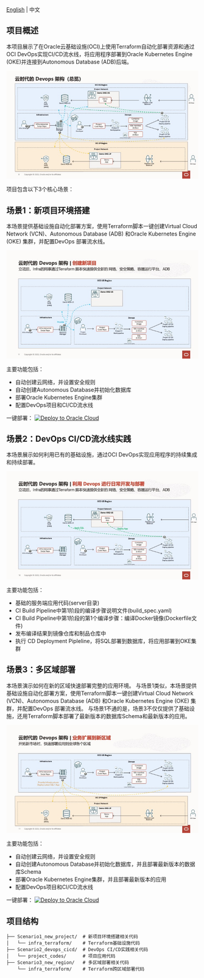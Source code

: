 

[English](README_EN.md) | 中文

## 项目概述

本项目展示了在Oracle云基础设施(OCI)上使用Terraform自动化部署资源和通过OCI DevOps实现CI/CD流水线，将应用程序部署到Oracle Kubernetes Engine (OKE)并连接到Autonomous Database (ADB)后端。

![Solution Architecture](README.assets/solution.jpeg)

项目包含以下3个核心场景：

## 场景1：新项目环境搭建

本场景提供基础设施自动化部署方案，使用Terraform脚本一键创建Virtual Cloud Network (VCN)、Autonomous Database (ADB) 和Oracle Kubernetes Engine (OKE) 集群，并配置DevOps 部署流水线。

![Scenario1_new_project](README.assets/Scenario1_new_project.jpeg)

主要功能包括：
- 自动创建云网络，并设置安全规则
- 自动创建Autonomous Database并初始化数据库
- 部署Oracle Kubernetes Engine集群
- 配置DevOps项目和CI/CD流水线

一键部署：
[![Deploy to Oracle Cloud](https://oci-resourcemanager-plugin.plugins.oci.oraclecloud.com/latest/deploy-to-oracle-cloud.svg)](https://cloud.oracle.com/resourcemanager/stacks/create?zipUrl=https://github.com/WilburOracle/DevOps-OKE-ADB-Demo/releases/download/0.0.2/Scenario1_new_project.zip)

## 场景2：DevOps CI/CD流水线实践

本场景展示如何利用已有的基础设施，通过OCI DevOps实现应用程序的持续集成和持续部署。

![Scenario2_devops_cicd](README.assets/Scenario2_devops_cicd.jpeg)

主要功能包括：
- 基础的服务端应用代码(server目录)
- CI Build Pipeline中第1阶段的编译步骤说明文件(build_spec.yaml)
- CI Build Pipeline中第1阶段的第1个编译步骤：编译Docker镜像(Dockerfile文件)
- 发布编译结果到镜像仓库和制品仓库中
- 执行 CD Deployment Pipleline，将SQL部署到数据库，将应用部署到OKE集群

## 场景3：多区域部署

本场景演示如何在新的区域快速部署完整的应用环境。
与场景1类似，本场景提供基础设施自动化部署方案，使用Terraform脚本一键创建Virtual Cloud Network (VCN)、Autonomous Database (ADB) 和Oracle Kubernetes Engine (OKE) 集群，并配置DevOps 部署流水线。
与场景1不通的是，场景3不仅仅提供了基础设施，还用Terraform脚本部署了最新版本的数据库Schema和最新版本的应用。

![Scenario3_new_region](README.assets/Scenario3_new_region.jpeg)

主要功能包括：
- 自动创建云网络，并设置安全规则
- 自动创建Autonomous Database并初始化数据库，并且部署最新版本的数据库Schema
- 部署Oracle Kubernetes Engine集群，并且部署最新版本的应用
- 配置DevOps项目和CI/CD流水线

一键部署：
[![Deploy to Oracle Cloud](https://oci-resourcemanager-plugin.plugins.oci.oraclecloud.com/latest/deploy-to-oracle-cloud.svg)](https://cloud.oracle.com/resourcemanager/stacks/create?zipUrl=https://github.com/WilburOracle/DevOps-OKE-ADB-Demo/releases/download/0.0.2/Scenario3_new_region.zip)

## 项目结构

```
├── Scenario1_new_project/  # 新项目环境搭建相关代码
│   └── infra_terraform/    # Terraform基础设施代码
├── Scenario2_devops_cicd/  # DevOps CI/CD实践相关代码
│   └── project_codes/      # 项目应用代码
├── Scenario3_new_region/   # 多区域部署相关代码
    └── infra_terraform/    # Terraform跨区域部署代码
```

